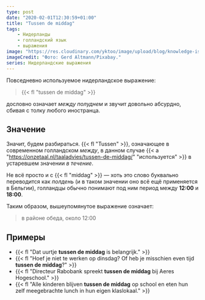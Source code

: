```yaml
---
type: post
date: "2020-02-01T12:30:59+01:00"
title: "Tussen de middag"
tags:
    - Нидерланды
    - голландский язык
    - выражения
image: "https://res.cloudinary.com/yktoo/image/upload/blog/knowledge-is-power.jpg"
imageCredit: "Фото: Gerd Altmann/Pixabay."
series: Нидерландские выражения
---
```


Повседневно используемое нидерландское выражение:

> {{< fl "tussen de middag" >}}

дословно означает *между полуднем* и звучит довольно абсурдно, сбивая с толку любого иностранца.

<!--more-->

## Значение

Значит, будем разбираться. {{< fl "Tussen" >}}, означающее в современном голландском *между*, в данном случае {{< a "https://onzetaal.nl/taaladvies/tussen-de-middag/" "используется" >}} в устаревшем значении *в течение*.

Не всё просто и с {{< fl "middag" >}} — хоть это слово буквально переводится как *полдень* (и в таком значении оно всё ещё применяется в Бельгии), голландцы обычно понимают под ним период между **12:00** и **18:00**.

Таким образом, вышеупомянутое выражение означает:

> в районе обеда, около 12:00

## Примеры

* {{< fl "Dat uurtje **tussen de middag** is belangrijk." >}}
* {{< fl "Hoef je niet te werken op dinsdag? Of heb je misschien even tijd **tussen de middag**?" >}}
* {{< fl "Directeur Rabobank spreekt **tussen de middag** bij Aeres Hogeschool." >}}
* {{< fl "Alle kinderen blijven **tussen de middag** op school en eten hun zelf meegebrachte lunch in hun eigen klaslokaal." >}}